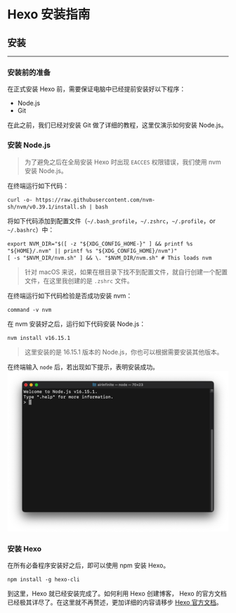 # Hexo 安装指南

## 安装
___
### 安装前的准备

在正式安装 Hexo 前，需要保证电脑中已经提前安装好以下程序：
* Node.js
* Git

在此之前，我们已经对安装 Git 做了详细的教程，这里仅演示如何安装 Node.js。


### 安装 Node.js

> 为了避免之后在全局安装 Hexo 时出现 `EACCES` 权限错误，我们使用 nvm 安装 Node.js。

在终端运行如下代码：
```
curl -o- https://raw.githubusercontent.com/nvm-sh/nvm/v0.39.1/install.sh | bash
```
将如下代码添加到配置文件（`~/.bash_profile`，`~/.zshrc`，`~/.profile`，or `~/.bashrc`）中：
```
export NVM_DIR="$([ -z "${XDG_CONFIG_HOME-}" ] && printf %s "${HOME}/.nvm" || printf %s "${XDG_CONFIG_HOME}/nvm")"
[ -s "$NVM_DIR/nvm.sh" ] && \. "$NVM_DIR/nvm.sh" # This loads nvm
```
> 针对 macOS 来说，如果在根目录下找不到配置文件，就自行创建一个配置文件，在这里我创建的是 `.zshrc` 文件。

在终端运行如下代码检验是否成功安装 nvm：
```
command -v nvm
```

在 nvm 安装好之后，运行如下代码安装 Node.js：
```
nvm install v16.15.1
```
> 这里安装的是 16.15.1 版本的 Node.js，你也可以根据需要安装其他版本。

在终端输入 `node` 后，若出现如下提示，表明安装成功。
![](images/2022-06-12-17-19-40.png)


### 安装 Hexo

在所有必备程序安装好之后，即可以使用 npm 安装 Hexo。
```
npm install -g hexo-cli
```

到这里，Hexo 就已经安装完成了。如何利用 Hexo 创建博客， Hexo 的官方文档已经极其详尽了。在这里就不再赘述，更加详细的内容请移步 [Hexo 官方文档](https://hexo.io/zh-cn/docs/)。